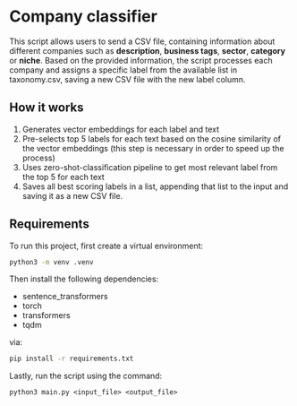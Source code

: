 # Company classifier

This script allows users to send a CSV file, containing information about different companies such as **description**, **business tags**, **sector**, **category** or **niche**.
Based on the provided information, the script processes each company and assigns a specific label from the available list in taxonomy.csv, saving a new CSV file with the new label column.

## How it works

1. Generates vector embeddings for each label and text
2. Pre-selects top 5 labels for each text based on the cosine similarity of the vector embeddings (this step is necessary in order to speed up the process)
3. Uses zero-shot-classification pipeline to get most relevant label from the top 5 for each text
4. Saves all best scoring labels in a list, appending that list to the input and saving it as a new CSV file.

## Requirements

To run this project, first create a virtual environment:
```bash
python3 -m venv .venv
```

Then install the following dependencies:

- sentence_transformers
- torch
- transformers
- tqdm

via:

```bash
pip install -r requirements.txt
```

Lastly, run the script using the command:
```
python3 main.py <input_file> <output_file>
```